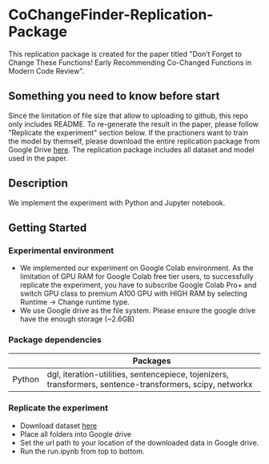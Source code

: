 # CoChangeFinder-Replication-Package

This replication package is created for the paper titled "Don’t Forget to Change These Functions! Early Recommending Co-Changed Functions in Modern Code Review".

## Something you need to know before start
Since the limitation of file size that allow to uploading to github, this repo only includes README. To re-generate the result in the paper, please follow "Replicate the experiment" section below. If the practioners want to train the model by themself, please download the entire replication package from Google Drive [here](https://doi.org/10.5281/zenodo.10584858). The replication package includes all dataset and model used in the paper. 

## Description

We implement the experiment with Python and Jupyter notebook.

## Getting Started

### Experimental environment
* We implemented our experiment on Google Colab environment. As the limitation of GPU RAM for Google Colab free tier users, to successfully replicate the experiment, you have to subscribe Google Colab Pro+ and switch GPU class to premium A100 GPU with HIGH RAM by selecting Runtime -> Change runtime type.
* We use Google drive as the file system. Please ensure the google drive have the enough storage (~2.6GB)

### Package dependencies
|                      | Packages                                                                                                            |
|----------------------|---------------------------------------------------------------------------------------------------------------------|
| Python               | dgl, iteration-utilities, sentencepiece, tojenizers, transformers, sentence-transformers, scipy, networkx           |


### Replicate the experiment
* Download dataset [here](https://doi.org/10.5281/zenodo.10584858)
* Place all folders into Google drive
* Set the url path to your location of the downloaded data in Google drive.
* Run the run.ipynb from top to bottom.

